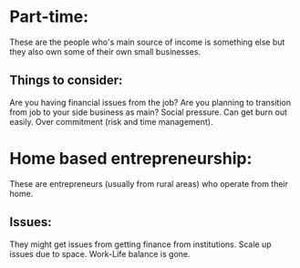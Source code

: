 # Part-time:
These are the people who's main source of income is something else but they also own some of their own small businesses.

## Things to consider:
Are you having financial issues from the job?
Are you planning to transition from job to your side business as main?
Social pressure.
Can get burn out easily.
Over commitment (risk and time management).

# Home based entrepreneurship:
These are entrepreneurs (usually from rural areas) who operate from their home.

## Issues:
They might get issues from getting finance from institutions.
Scale up issues due to space.
Work-Life balance is gone.